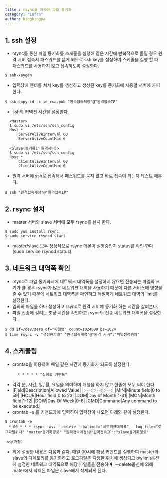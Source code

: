 ```yaml
---
title : rsync를 이용한 파일 동기화
category: "infra"
author: bingbingpa
---
```




## 1. ssh 설정

- rsync를 통한 파일 동기화를 스케줄을 실행해 같은 시간에 반복적으로 돌릴 경우 원격 서버 접속시 패스워드를 묻게 되므로 ssh key를 설정하여 스케줄을 실행 할 때 패스워드를 사용하지 않고 접속하도록 설정한다.
~~~ shell
$ ssh-keygen
~~~
- 입력창에 엔터를 쳐서 key를 생성하고 생성된 key를 동기화에 사용할 서버에 카피한다.
~~~ shell
$ ssh-copy-id -i id_rsa.pub "원격접속계정"@"원격접속IP"
~~~
- ssh의 커넥션 시간을 설정한다.
~~~ shell
  <Master>
  $ sudo vi /etc/ssh/ssh_config
  Host *
      ServerAliveInterval 60
      ServerAliveCountMax 6

  <Slave(동기화할 원격서버)>
  $ sudo vi /etc/ssh/ssh_config
  Host *
      ClientAliveInterval 60
      ClientAliveCountMax 6
~~~
- 원격 서버에 ssh로 접속해서 패스워드를 묻지 않고 바로 접속이 되는지 테스트 해본다.
~~~ shell
$ ssh "원격접속계정"@"원격접속IP"
~~~

## 2. rsync 설치

- master 서버와 slave 서버에 모두 rsync를 설치 한다.
~~~ shell
$ sudo yum install rsync
$ sudo service rsyncd start
~~~
- master/slave 모두 정상적으로 rsync 데몬이 실행중인지 status를 확인 한다(sudo service rsyncd status)

## 3. 네트워크 대역폭 확인

- rsync로 파일 동기화시에 네트워크 대역폭을 설정하지 않으면 전송되는 파일의 크기가 클 경우 rsync가 많은 네트워크 대역을 사용하기 때문에 다른 서비스에 영향을 줄 수 있기 때문에 네트워크 대역폭을 확인하고 적절하게 네트워크 대역의 limit를 설정한다.
- 임의의 파일을 하나 생성하고 rsync로 원격 서버에 동기화 하는 시간을 살펴본다.
- 파일 전송에 걸리는 초당 시간을 확인하고 rsync의 전송 네트워크 대역폭을 설정한다.
~~~ shell
$ dd if=/dev/zero of="파일명" count=1024000 bs=1024
$ time rsync -v "생성한파일" "원격접속계정"@"원격 서버":"파일생성위치"
~~~

## 4. 스케줄링

- crontab을 이용하여 매일 같은 시간에 동기화가 되도록 설정한다.
~~~ shell
    　* * * * * "실행할 커맨드"
~~~
- 각각 분, 시간, 일, 월, 요일을 의미하며 개행을 하지 않고 한줄에 모두 써야 한다.
- |Field|Description|Allowed Value|
|:---:|:---:|:---:|
|MIN|Minute field|0 to 59|
|HOUR|Hour field|0 to 23|
|DOM|Day of Month|1-31|
|MON|Month field|1-12|
|DOW|Day Of Week|0-6|
|CMD|Command|Any command to be executed.|
- crontab -e 를 커맨드창에 입력하여 입력창이 나오면 아래와 같이 설정한다.
~~~ shell
$ crontab -e
　* 00 * * * rsync -avz --delete --bwlimit="네트워크대역폭" --log-file="로그파일위치" "master동기화경로" "원격접속계정"@"원격접속IP":"slave동기화경로"
~~~
~~~ shell
:wq(저장)
~~~
- 위에 설정한 내용은 다음과 같다. 매일 00시에 해당 커맨드를 실행하여 master와 slave의 디렉토리를 동기화하고 로그파일은 지정한 위치에 생성되고 bwlimit옵션에 설정한 네트워크 대역폭으로 해당 파일들을 전송하며, --delete옵션에 의해 mater에서 삭제된 파일은 slave에서 삭제되게 된다.
